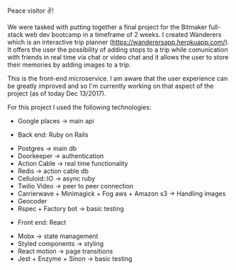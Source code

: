 Peace visitor ✌️!

We were tasked with putting together a final project for the Bitmaker full-stack web dev bootcamp in a timeframe of 2 weeks. I created Wanderers which is an interactive trip planner (https://wanderersapp.herokuapp.com/). It offers the user the possibility of adding stops to a trip while comunication with friends in real time via chat or video chat and it allows the user to store their memories by adding images to a trip.

This is the front-end microservice. I am aware that the user experience can be greatly improved and so I'm currently working on that aspect of the project (as of today Dec 13/2017).

For this project I used the following technologies:

- Google places -> main api

- Back end: Ruby on Rails
* Postgres -> main db
* Doorkeeper -> authentication
* Action Cable -> real time functionality
* Redis -> action cable db
* Celluloid::IO -> async ruby
* Twilio Video -> peer to peer connection
* Carrierwave + Minimagick + Fog aws + Amazon s3 -> Handling images
* Geocoder
* Rspec + Factory bot -> basic testing

- Front end: React
* Mobx -> state management
* Styled components -> styling
* React motion -> page transitions
* Jest + Enzyme + Sinon -> basic testing
